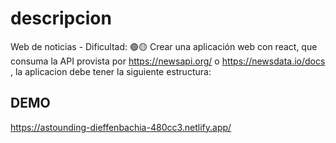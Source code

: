 # descripcion  
Web de noticias - Dificultad:  🟢🟡
Crear una aplicación web con react, que consuma la API provista por https://newsapi.org/ o https://newsdata.io/docs , la aplicacion debe tener la siguiente estructura:

## DEMO
https://astounding-dieffenbachia-480cc3.netlify.app/  